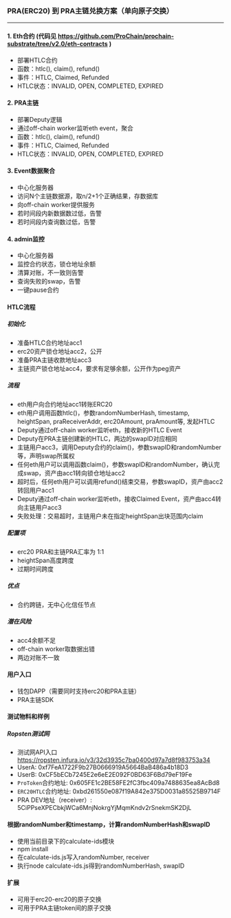 ### PRA(ERC20) 到 PRA主链兑换方案（单向原子交换）
---

#### 1. Eth合约 (代码见 https://github.com/ProChain/prochain-substrate/tree/v2.0/eth-contracts )

- 部署HTLC合约
- 函数：htlc(), claim(), refund()
- 事件：HTLC, Claimed, Refunded
- HTLC状态：INVALID, OPEN, COMPLETED, EXPIRED

#### 2. PRA主链

- 部署Deputy逻辑
- 通过off-chain worker监听eth event，聚合
- 函数：htlc(), claim(), refund()
- 事件：HTLC, Claimed, Refunded
- HTLC状态：INVALID, OPEN, COMPLETED, EXPIRED

#### 3. Event数据聚合

- 中心化服务器
- 访问N个主链数据源，取n/2+1个正确结果，存数据库
- 向off-chain worker提供服务
- 若时间段内新数据数过低，告警
- 若时间段内查询数过低，告警

#### 4. admin监控

- 中心化服务器
- 监控合约状态，锁仓地址余额
- 清算对账，不一致则告警
- 查询失败的swap，告警
- 一键pause合约

#### HTLC流程

##### 初始化
- 准备HTLC合约地址acc1
- erc20资产锁仓地址acc2，公开
- 准备PRA主链收款地址acc3
- 主链资产锁仓地址acc4，要求有足够余额，公开作为peg资产

##### 流程
- eth用户向合约地址acc1转账ERC20
- eth用户调用函数htlc()，参数randomNumberHash, timestamp, heightSpan, praReceiverAddr, erc20Amount, praAmount等, 发起HTLC
- Deputy通过off-chain worker监听eth，接收新的HTLC Event
- Deputy在PRA主链创建新的HTLC，两边的swapID对应相同
- 主链用户acc3，调用Deputy合约的claim()，参数swapID和randomNumber等，声明swap所属权
- 任何eth用户可以调用函数claim()，参数swapID和randomNumber，确认完成swap，资产由acc1转向锁仓地址acc2
- 超时后，任何eth用户可以调用refund()结束交易，参数swapID，资产由acc2转回用户acc1
- Deputy通过off-chain worker监听eth，接收Claimed Event，资产由acc4转向主链用户acc3
- 失败处理：交易超时，主链用户未在指定heightSpan出块范围内claim

##### 配置项
- erc20 PRA和主链PRA汇率为 1:1
- heightSpan高度跨度
- 过期时间跨度

##### 优点
- 合约跨链，无中心化信任节点

##### 潜在风险
- acc4余额不足
- off-chain worker取数据出错
- 两边对账不一致

#### 用户入口
- 钱包DAPP（需要同时支持erc20和PRA主链）
- PRA主链SDK

#### 测试物料和样例

##### Ropsten测试网
- 测试网API入口 https://ropsten.infura.io/v3/32d3935c7ba0400d97a7d8f983753a34
- UserA: 0xf7FeA1722F9b27B0666919A5664BaB486a4b18D3
- UserB: 0xCF5bECb7245E2e6eE2E092F0BD63F6Bd79eF19Fe
- `ProToken`合约地址: 0x605FE1c2BE58FE2fC3fbc409a7488635ea8AcBd8
- `ERC20HTLC`合约地址: 0xbd261550e087f19A842e375D0031a85525B9714F
- PRA DEV地址（receiver）: 5CiPPseXPECbkjWCa6MnjNokrgYjMqmKndv2rSnekmSK2DjL

#### 根据randomNumber和timestamp，计算randomNumberHash和swapID
- 使用当前目录下的calculate-ids模块
- npm install
- 在calculate-ids.js写入randomNumber, receiver
- 执行node calculate-ids.js得到randomNumberHash, swapID

#### 扩展
- 可用于erc20-erc20的原子交换
- 可用于PRA主链token间的原子交换
